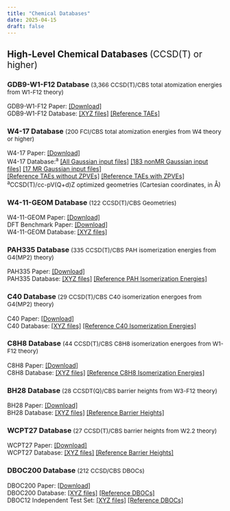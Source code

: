 ```yaml
---
title: "Chemical Databases"
date: 2025-04-15
draft: false
---
```


## High-Level Chemical Databases <span style="font-weight: normal;">(CCSD(T) or higher)</span>

### GDB9-W1-F12 Database  <span style="font-weight: normal; font-size: smaller;">(3,366 CCSD(T)/CBS total atomization energies from W1-F12 theory)</span>
GDB9-W1-F12 Paper:
[[Download]](https://drive.google.com/uc?export=download&id=1YBLodWmUWQ6jIA9vmqro1qNowUQOPLkf)
<br>
GDB9-W1-F12 Database:
[[XYZ files]](/databases/GEOMs_3366_SI.tar.gz)
[[Reference TAEs]](/databases/GDB9_W1-F12_SI_rev.csv)

### W4-17 Database <span style="font-weight: normal; font-size: smaller;">(200 FCI/CBS total atomization energies from W4 theory or higher)</span>
W4-17 Paper:
[[Download]](https://drive.google.com/uc?export=download&id=1ZFZpoe3GVn-7F1yPQkYMm4g5mSxyHEJv)
<br>
W4-17 Database:<sup>a</sup>
[[All Gaussian input files]](/databases/w4-17_all.zip)
[[183 nonMR Gaussian input files]](/databases/w4-17_nonmr.zip)
[[17 MR Gaussian input files]](/databases/w4-17_mr.zip)
<br>
 <a href="/databases/w4-17_ref.txt" download>[Reference TAEs without ZPVEs]</a>
 <a href="/databases/w4-17_ref_tae0.txt" download>[Reference TAEs with ZPVEs]</a>
<br>
<sup>a</sup>CCSD(T)/cc-pV(Q+d)Z optimized geometries (Cartesian coordinates, in Å)

### W4-11-GEOM Database  <span style="font-weight: normal; font-size: smaller;">(122 CCSD(T)/CBS Geometries)</span>
W4-11-GEOM Paper:
[[Download]](https://drive.google.com/uc?export=download&id=1KxMwq6j1dqnOWI_S97naZUpYoeoT_Q2A)
<br>
DFT Benchmark Paper:
[[Download]](https://drive.google.com/uc?export=download&id=11rnldFRSq-tCfAYVLpBs9ZMosClQgjQQ)
<br>
W4-11-GEOM Database:
[[XYZ files]](/databases/w4-11-geom.tar.gz)
<br>

### PAH335 Database  <span style="font-weight: normal; font-size: smaller;">(335 CCSD(T)/CBS PAH isomerization energies from G4(MP2) theory)</span>
PAH335 Paper:
[[Download]](https://drive.google.com/uc?export=download&id=1ibUmqk_BWjwP1e4cQmL9SxMs5POb4a9G)
<br>
PAH335 Database:
[[XYZ files]](/databases/PAH335_XYZ.tar.gz)
<a href="/databases/PAH335_G4MP2_Ener.txt" download>[Reference PAH Isomerization Energies]</a>

### C40 Database  <span style="font-weight: normal; font-size: smaller;">(29 CCSD(T)/CBS C40 isomerization energoes from G4(MP2) theory)</span>
C40 Paper:
[[Download]](https://drive.google.com/uc?export=download&id=1_9vbyyfSTxDd85bbC1WemG-F9ca82aAU)
<br>
C40 Database:
[[XYZ files]](/databases/C40_XYZ.tar.gz)
<a href="/databases/C40_g4mp2_ref.csv" download>[Reference C40 Isomerization Energies]</a>

### C8H8 Database  <span style="font-weight: normal; font-size: smaller;">(44 CCSD(T)/CBS C8H8 isomerization energoes from W1-F12 theory)</span>
C8H8 Paper:
[[Download]](https://drive.google.com/uc?export=download&id=1NeS72vUiXZ_sGvo2ERDX8mKN65_ppp4D)
<br>
C8H8 Database:
[[XYZ files]](/databases/C8H8_XYZ.tar.gz)
<a href="/databases/C8H8_refs.txt" download>[Reference C8H8 Isomerization Energies]</a>

### BH28 Database  <span style="font-weight: normal; font-size: smaller;">(28 CCSDT(Q)/CBS barrier heights from W3-F12 theory)</span>
BH28 Paper:
[[Download]](https://drive.google.com/uc?export=download&id=17GoLx5_ld_UNz1fl4kUqtL3HZNxrmXOm)
<br>
BH28 Database:
[[XYZ files]](/databases/bh28.zip)
[[Reference Barrier Heights]](/databases/bh28_ref.csv)

### WCPT27 Database  <span style="font-weight: normal; font-size: smaller;">(27 CCSD(T)/CBS barrier heights from W2.2 theory)</span>
WCPT27 Paper:
[[Download]](https://drive.google.com/uc?export=download&id=1dWd-1tmMru7AXbMOGx_QixtuhoObtkKe)
<br>
WCPT27 Database:
[[XYZ files]](/databases/Water_Cat_XYZ.tar.gz)
<a href="/databases/Water_Cat_Refs.txt" download>[Reference Barrier Heights]</a>

### DBOC200 Database  <span style="font-weight: normal; font-size: smaller;">(212 CCSD/CBS DBOCs)</span>
DBOC200 Paper:
[[Download]](https://drive.google.com/uc?export=download&id=1Tiyej6th4CWH4x41DQS313YiJD3wWRod)
<br>
DBOC200 Database:
[[XYZ files]](/databases/XYZ_DBOC200_SI.tar.gz)
[[Reference DBOCs]](/databases/DBOC200_SI.csv)
<br>
DBOC12 Independent Test Set:
[[XYZ files]](/databases/XYZ_DBOC12_SI.tar.gz)
[[Reference DBOCs]](/databases/DBOC12_SI.csv)
<br>

